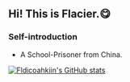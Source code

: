 ## Hi! This is Flacier.😋

### Self-introduction
- A School-Prisoner from China. 

[![Fldicoahkiin's GitHub stats](https://github-readme-stats.vercel.app/api?username=Fldicoahkiin)](https://github.com/anuraghazra/github-readme-stats)

<!--
**Fldicoahkiin/Fldicoahkiin** is a ✨ _special_ ✨ repository because its `README.md` (this file) appears on your GitHub profile.

Here are some ideas to get you started:

- 🔭 I’m currently working on ...
- 🌱 I’m currently learning ...
- 👯 I’m looking to collaborate on ...
- 🤔 I’m looking for help with ...
- 💬 Ask me about ...
- 📫 How to reach me: ...
- 😄 Pronouns: ...
- ⚡ Fun fact: ...
-->
